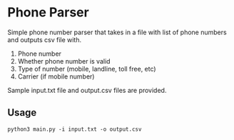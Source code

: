 # Phone Parser

Simple phone number parser that takes in a file with list of phone numbers and outputs csv file with.  
1. Phone number
2. Whether phone number is valid
3. Type of number (mobile, landline, toll free, etc)
4. Carrier (if mobile number)

Sample input.txt file and output.csv files are provided.

## Usage

```
python3 main.py -i input.txt -o output.csv
```
